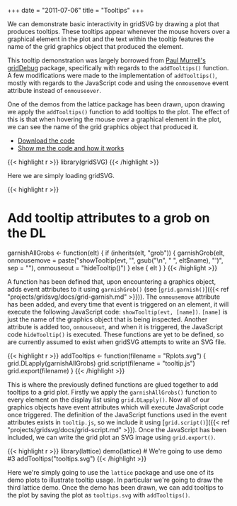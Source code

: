 +++
date = "2011-07-06"
title = "Tooltips"
+++

We can demonstrate basic interactivity in gridSVG by drawing a plot that
produces tooltips. These tooltips appear whenever the mouse hovers over a
graphical element in the plot and the text within the tooltip features the name
of the grid graphics object that produced the element.

This tooltip demonstration was largely borrowed from [Paul
Murrell's](https://www.stat.auckland.ac.nz/~paul/)
[gridDebug](https://r-forge.r-project.org/projects/griddebug/) package,
specifically with regards to the `addTooltips()` function. A few modifications
were made to the implementation of `addTooltips()`, mostly with regards to the
JavaScript code and using the `onmousemove` event attribute instead of
`onmouseover`.

<object data="tooltips.svg" type="image/svg+xml" class="span-90pc"></object>

One of the demos from the lattice package has been drawn, upon drawing we apply
the `addTooltips()` function to add tooltips to the plot. The effect of this is
that when hovering the mouse over a graphical element in the plot, we can see
the name of the grid graphics object that produced it.

* [Download the code](tooltips-code.zip)
* <a id="gridsvg-code-toggle" href="#">Show me the code and how it works</a>

<div id="hidden-gridsvg-code">

{{< highlight r >}}
library(gridSVG)
{{< /highlight >}}

Here we are simply loading gridSVG.

{{< highlight r >}}
# Add tooltip attributes to a grob on the DL
garnishAllGrobs <- function(elt) {
    if (inherits(elt, "grob")) {
        garnishGrob(elt,
                    onmousemove = paste("showTooltip(evt, '",
                      gsub("\n", " ", elt$name), "')",
                      sep = ""),
                    onmouseout = "hideTooltip()")
    } else {
        elt
    }
}
{{< /highlight >}}

A function has been defined that, upon encountering a graphics object, adds
event attributes to it using `garnishGrob()` (see
[`grid.garnish()`]({{< ref "projects/gridsvg/docs/grid-garnish.md" >}})). The `onmousemove`
attribute has been added, and every time that event is triggered on an element,
it will execute the following JavaScript code: `showTooltip(evt, [name])`.
`[name]` is just the name of the graphics object that is being inspected.
Another attribute is added too, `onmouseout`, and when it is triggered, the
JavaScript code `hideTooltip()` is executed. These functions are yet to be
defined, so are currently assumed to exist when gridSVG attempts to write an
SVG file.

{{< highlight r >}}
addTooltips <- function(filename = "Rplots.svg") {
    grid.DLapply(garnishAllGrobs)
    grid.script(filename = "tooltip.js")
    grid.export(filename)
}
{{< /highlight >}}

This is where the previously defined functions are glued together to add
tooltips to a grid plot. Firstly we apply the `garnishAllGrobs()` function to
every element on the display list using `grid.DLapply()`. Now all of our graphics
objects have event attributes which will execute JavaScript code once
triggered. The definition of the JavaScript functions used in the event
attributes exists in `tooltip.js`, so we include it using
[`grid.script()`]({{< ref "projects/gridsvg/docs/grid-script.md" >}}). Once the
JavaScript has been included, we can write the grid plot an SVG image using `grid.export()`.

{{< highlight r >}}
library(lattice)
demo(lattice) # We're going to use demo #3
addTooltips("tooltips.svg")
{{< /highlight >}}

Here we're simply going to use the `lattice` package and use one of its demo
plots to illustrate tooltip usage. In particular we're going to draw the third
lattice demo. Once the demo has been drawn, we can add tooltips to the
plot by saving the plot as `tooltips.svg` with `addTooltips()`.

</div>

<script async src="/scripts/gridsvg-scripts.js"></script>
